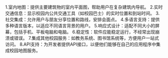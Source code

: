 # 
1.室内地图：提供主要建筑物的室内平面图，帮助用户在复杂建筑内导航。
2.实时交通信息：显示校园内公共交通工具（如校园巴士）的实时位置和到站时间。
3.社交集成：允许用户与朋友分享位置和路线，安排会面点。
4.多语言支持：提供多种语言版本，以适应不同语言背景的用户。
5.响应式设计：适配不同大小的屏幕，包括手机、平板电脑和电脑。
6.稳定性：软件应能稳定运行，不经常出现崩溃或错误。
7.集成其他校园服务：如教务系统、图书馆系统等，方便用户一站式访问。
8.API支持：为开发者提供API接口，以便他们能够在自己的应用程序中集成校园地图服务。
